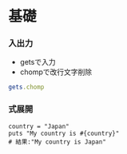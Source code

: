 # 基礎

### 入出力
* getsで入力
* chompで改行文字削除
```ruby
gets.chomp
```

### 式展開
```
country = "Japan"
puts "My country is #{country}"
# 結果:"My country is Japan"
```
